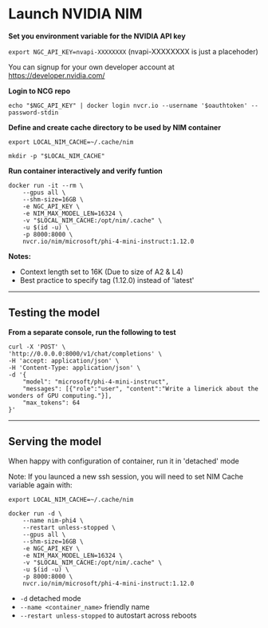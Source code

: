 # Launch NVIDIA NIM

**Set you environment variable for the NVIDIA API key**

`export NGC_API_KEY=nvapi-XXXXXXXX` (nvapi-XXXXXXXX is just a placehoder)

You can signup for your own developer account at https://developer.nvidia.com/

**Login to NCG repo**

`echo "$NGC_API_KEY" | docker login nvcr.io --username '$oauthtoken' --password-stdin`

**Define and create cache directory to be used by NIM container**

`export LOCAL_NIM_CACHE=~/.cache/nim`

`mkdir -p "$LOCAL_NIM_CACHE"`

**Run container interactively and verify funtion**

```
docker run -it --rm \
    --gpus all \
    --shm-size=16GB \
    -e NGC_API_KEY \
    -e NIM_MAX_MODEL_LEN=16324 \
    -v "$LOCAL_NIM_CACHE:/opt/nim/.cache" \
    -u $(id -u) \
    -p 8000:8000 \
    nvcr.io/nim/microsoft/phi-4-mini-instruct:1.12.0
```

**Notes:**
* Context length set to 16K (Due to size of A2 & L4)
* Best practice to specify tag (1.12.0) instead of 'latest'

---
## Testing the model

**From a separate console, run the following to test**
```
curl -X 'POST' \
'http://0.0.0.0:8000/v1/chat/completions' \
-H 'accept: application/json' \
-H 'Content-Type: application/json' \
-d '{
    "model": "microsoft/phi-4-mini-instruct",
    "messages": [{"role":"user", "content":"Write a limerick about the wonders of GPU computing."}],
    "max_tokens": 64
}'
```
---
## Serving the model

When happy with configuration of container, run it in 'detached' mode

Note: If you launced a new ssh session, you will need to set NIM Cache variable again with:

`export LOCAL_NIM_CACHE=~/.cache/nim`

```
docker run -d \
    --name nim-phi4 \
    --restart unless-stopped \
    --gpus all \
    --shm-size=16GB \
    -e NGC_API_KEY \
    -e NIM_MAX_MODEL_LEN=16324 \
    -v "$LOCAL_NIM_CACHE:/opt/nim/.cache" \
    -u $(id -u) \
    -p 8000:8000 \
    nvcr.io/nim/microsoft/phi-4-mini-instruct:1.12.0
```
* `-d` detached mode
* `--name <container_name>` friendly name
* `--restart unless-stopped` to autostart across reboots




